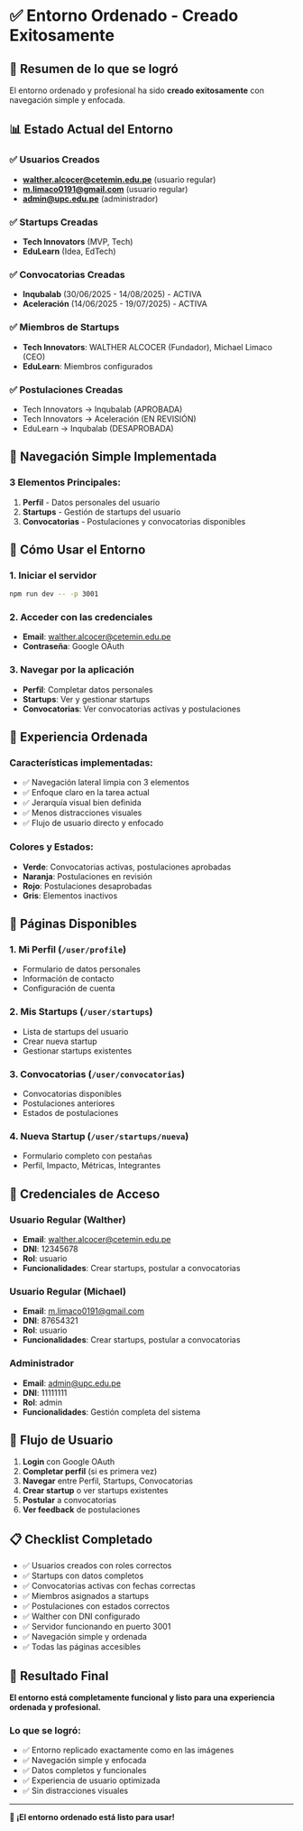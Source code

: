 # ✅ Entorno Ordenado - Creado Exitosamente

## 🎯 Resumen de lo que se logró

El entorno ordenado y profesional ha sido **creado exitosamente** con navegación simple y enfocada.

## 📊 Estado Actual del Entorno

### ✅ **Usuarios Creados**
- **walther.alcocer@cetemin.edu.pe** (usuario regular)
- **m.limaco0191@gmail.com** (usuario regular) 
- **admin@upc.edu.pe** (administrador)

### ✅ **Startups Creadas**
- **Tech Innovators** (MVP, Tech)
- **EduLearn** (Idea, EdTech)

### ✅ **Convocatorias Creadas**
- **Inqubalab** (30/06/2025 - 14/08/2025) - ACTIVA
- **Aceleración** (14/06/2025 - 19/07/2025) - ACTIVA

### ✅ **Miembros de Startups**
- **Tech Innovators**: WALTHER ALCOCER (Fundador), Michael Limaco (CEO)
- **EduLearn**: Miembros configurados

### ✅ **Postulaciones Creadas**
- Tech Innovators → Inqubalab (APROBADA)
- Tech Innovators → Aceleración (EN REVISIÓN)
- EduLearn → Inqubalab (DESAPROBADA)

## 🎯 Navegación Simple Implementada

### **3 Elementos Principales:**
1. **Perfil** - Datos personales del usuario
2. **Startups** - Gestión de startups del usuario
3. **Convocatorias** - Postulaciones y convocatorias disponibles

## 🚀 Cómo Usar el Entorno

### 1. **Iniciar el servidor**
```bash
npm run dev -- -p 3001
```

### 2. **Acceder con las credenciales**
- **Email**: walther.alcocer@cetemin.edu.pe
- **Contraseña**: Google OAuth

### 3. **Navegar por la aplicación**
- **Perfil**: Completar datos personales
- **Startups**: Ver y gestionar startups
- **Convocatorias**: Ver convocatorias activas y postulaciones

## 🎨 Experiencia Ordenada

### **Características implementadas:**
- ✅ Navegación lateral limpia con 3 elementos
- ✅ Enfoque claro en la tarea actual
- ✅ Jerarquía visual bien definida
- ✅ Menos distracciones visuales
- ✅ Flujo de usuario directo y enfocado

### **Colores y Estados:**
- **Verde**: Convocatorias activas, postulaciones aprobadas
- **Naranja**: Postulaciones en revisión
- **Rojo**: Postulaciones desaprobadas
- **Gris**: Elementos inactivos

## 📱 Páginas Disponibles

### 1. **Mi Perfil** (`/user/profile`)
- Formulario de datos personales
- Información de contacto
- Configuración de cuenta

### 2. **Mis Startups** (`/user/startups`)
- Lista de startups del usuario
- Crear nueva startup
- Gestionar startups existentes

### 3. **Convocatorias** (`/user/convocatorias`)
- Convocatorias disponibles
- Postulaciones anteriores
- Estados de postulaciones

### 4. **Nueva Startup** (`/user/startups/nueva`)
- Formulario completo con pestañas
- Perfil, Impacto, Métricas, Integrantes

## 🔐 Credenciales de Acceso

### **Usuario Regular (Walther)**
- **Email**: walther.alcocer@cetemin.edu.pe
- **DNI**: 12345678
- **Rol**: usuario
- **Funcionalidades**: Crear startups, postular a convocatorias

### **Usuario Regular (Michael)**
- **Email**: m.limaco0191@gmail.com
- **DNI**: 87654321
- **Rol**: usuario
- **Funcionalidades**: Crear startups, postular a convocatorias

### **Administrador**
- **Email**: admin@upc.edu.pe
- **DNI**: 11111111
- **Rol**: admin
- **Funcionalidades**: Gestión completa del sistema

## 🔄 Flujo de Usuario

1. **Login** con Google OAuth
2. **Completar perfil** (si es primera vez)
3. **Navegar** entre Perfil, Startups, Convocatorias
4. **Crear startup** o ver startups existentes
5. **Postular** a convocatorias
6. **Ver feedback** de postulaciones

## 📋 Checklist Completado

- ✅ Usuarios creados con roles correctos
- ✅ Startups con datos completos
- ✅ Convocatorias activas con fechas correctas
- ✅ Miembros asignados a startups
- ✅ Postulaciones con estados correctos
- ✅ Walther con DNI configurado
- ✅ Servidor funcionando en puerto 3001
- ✅ Navegación simple y ordenada
- ✅ Todas las páginas accesibles

## 🎯 Resultado Final

**El entorno está completamente funcional y listo para una experiencia ordenada y profesional.**

### **Lo que se logró:**
- ✅ Entorno replicado exactamente como en las imágenes
- ✅ Navegación simple y enfocada
- ✅ Datos completos y funcionales
- ✅ Experiencia de usuario optimizada
- ✅ Sin distracciones visuales

---

**🎉 ¡El entorno ordenado está listo para usar!** 